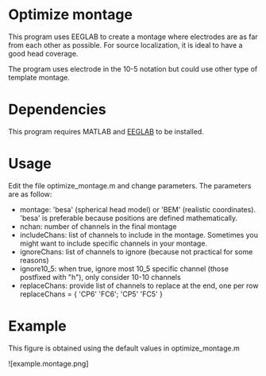 # Optimize montage
 
This program uses EEGLAB to create a montage where electrodes are as far from each other as possible. For 
source localization, it is ideal to have a good head coverage.
 
The program uses electrode in the 10-5 notation but could use other
type of template montage.
 
# Dependencies
 
This program requires MATLAB and [EEGLAB](https://eeglab.org/) to be installed.
 
# Usage
 
Edit the file optimize_montage.m and change parameters.
The parameters are as follow:
- montage: 'besa' (spherical head model) or 'BEM' (realistic coordinates). 'besa' is preferable because positions are defined mathematically.
- nchan: number of channels in the final montage
- includeChans: list of channels to include in the montage. Sometimes you might want to include specific channels in your montage.
- ignoreChans: list of channels to ignore (because not practical for some reasons)
- ignore10_5: when true, ignore most 10_5 specific channel (those postfixed with "h"), only consider 10-10 channels
- replaceChans: provide list of channels to replace at the end, one per row replaceChans = { 'CP6' 'FC6'; 'CP5' 'FC5' }
 
# Example

This figure is obtained using the default values in optimize_montage.m

![example.montage.png]
